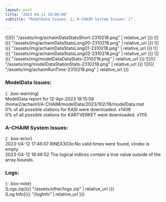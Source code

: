 ```yaml
---
layout: post
title: "2023-04-12 18:00:00"
subtitle: "ModelData Issues: 2; A-CHAIM System Issues: 2"

---
```


![]({{ "/assets/img/achaimDataStatsShort-2310218.png" | relative_url }})
![]({{ "/assets/img/achaimDataStatsLong00-2310218.png" | relative_url }})
![]({{ "/assets/img/achaimDataStatsLong01-2310218.png" | relative_url }})
![]({{ "/assets/img/achaimDataStatsLong02-2310218.png" | relative_url }})
![]({{ "/assets/img/modelDataDataStats-2310218.png" | relative_url }})
![]({{ "/assets/img/modelDataStationStats-2310218.png" | relative_url }})
![]({{ "/assets/img/achaimRunTime-2310218.png" | relative_url }})


### ModelData Issues:  
  
{: .box-warning}  
 ModelData report for 12-Apr-2023 18:15:08   
 /home2/achaim1/A-CHAIM/modelData/2023/102/18/modelData.mat   
 0% of all possible stations for KASI were downloaded. x1406   
 0% of all possible stations for KARTVERKET were downloaded. x1115   
  
### A-CHAIM System Issues:  
  
{: .box-error}  
2023-04-12 17:46:07 RINEX303o:No valid times were found, vIndex is empty  
2023-04-12 18:46:52 The logical indices contain a true value outside of the array bounds.  

### Logs:  
  
{: .box-note}  
[Logs.zip]({{ "/assets/other/logs.zip" | relative_url }})  
[Log Info]({{ "/logInfo" | relative_url }})  
